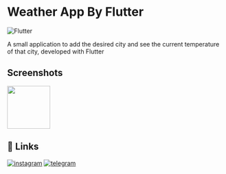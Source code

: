 # Weather App By Flutter

![Flutter](https://img.shields.io/badge/Flutter-02569B?style=for-the-badge&logo=flutter&logoColor=white)

A small application to add the desired city and see the current temperature of that city, developed with Flutter


## Screenshots
<img src="https://github.com/amirrezamajd/weather_app/assets/94396701/cc3d3a8a-e52d-48f7-a662-fdcfbdc223d1" width="100">

## 🔗 Links

[![instagram](https://img.shields.io/badge/Instagram-E4405F?style=for-the-badge&logo=instagram&logoColor=white)](https://instagram.com/amirreza.majd)
[![telegram](https://img.shields.io/badge/Telegram-2CA5E0?style=for-the-badge&logo=telegram&logoColor=white)](https://t.me/amirrezamajd)


